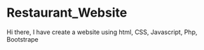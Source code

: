 # Restaurant_Website
Hi there, I have create a website using html, CSS, Javascript, Php, Bootstrape
